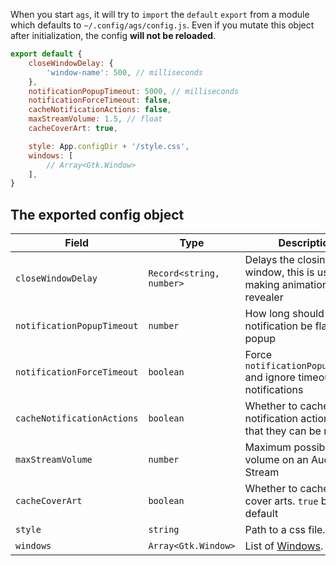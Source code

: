 When you start `ags`, it will try to `import` the `default` `export` from a module which defaults to `~/.config/ags/config.js`. Even if you mutate this object after initialization, the config **will not be reloaded**.

```js
export default {
    closeWindowDelay: {
        'window-name': 500, // milliseconds
    },
    notificationPopupTimeout: 5000, // milliseconds
    notificationForceTimeout: false,
    cacheNotificationActions: false,
    maxStreamVolume: 1.5, // float
    cacheCoverArt: true,

    style: App.configDir + '/style.css',
    windows: [
        // Array<Gtk.Window>
    ],
}
```

## The exported config object

| Field | Type | Description |
|-------|------|-------------|
| `closeWindowDelay` | `Record<string, number>` | Delays the closing of a window, this is useful for making animations with a revealer
| `notificationPopupTimeout` | `number` | How long should a notification be flagged for popup
| `notificationForceTimeout` | `boolean` | Force `notificationPopupTimeout` and ignore timeout set by notifications
| `cacheNotificationActions` | `boolean` | Whether to cache notification actions, so that they can be reloaded
| `maxStreamVolume` | `number` | Maximum possible volume on an Audio Stream
| `cacheCoverArt` | `boolean` | Whether to cache mpris cover arts. `true` by default 
| `style` | `string` | Path to a css file.
| `windows` | `Array<Gtk.Window>` | List of [Windows](Widgets.md#window).
